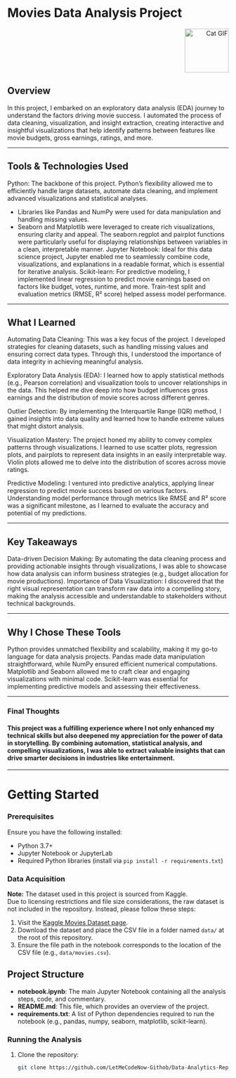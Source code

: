 # Movies Data Analysis Project  
<div align="right">
  <img src="https://github.com/TaradaiTech/Data-Analytics-Repo/blob/main/Catgif.gif" alt="Cat GIF" style="width: 100px;">
</div>                                           

## Overview
In this project, I embarked on an exploratory data analysis (EDA) journey to understand the factors driving movie success. I automated the process of data cleaning, visualization, and insight extraction, creating interactive and insightful visualizations that help identify patterns between features like movie budgets, gross earnings, ratings, and more.

---

## Tools & Technologies Used

Python: The backbone of this project. Python’s flexibility allowed me to efficiently handle large datasets, automate data cleaning, and implement advanced visualizations and statistical analyses.
- Libraries like Pandas and NumPy were used for data manipulation and handling missing values.
- Seaborn and Matplotlib were leveraged to create rich visualizations, ensuring clarity and appeal. The seaborn.regplot and pairplot functions were particularly useful for displaying relationships between variables in a clean, interpretable manner.
Jupyter Notebook: Ideal for this data science project, Jupyter enabled me to seamlessly combine code, visualizations, and explanations in a readable format, which is essential for iterative analysis.
Scikit-learn: For predictive modeling, I implemented linear regression to predict movie earnings based on factors like budget, votes, runtime, and more. Train-test split and evaluation metrics (RMSE, R² score) helped assess model performance.

---

## What I Learned

Automating Data Cleaning: This was a key focus of the project. I developed strategies for cleaning datasets, such as handling missing values and ensuring correct data types. Through this, I understood the importance of data integrity in achieving meaningful analysis.

Exploratory Data Analysis (EDA): I learned how to apply statistical methods (e.g., Pearson correlation) and visualization tools to uncover relationships in the data. This helped me dive deep into how budget influences gross earnings and the distribution of movie scores across different genres.

Outlier Detection: By implementing the Interquartile Range (IQR) method, I gained insights into data quality and learned how to handle extreme values that might distort analysis.

Visualization Mastery: The project honed my ability to convey complex patterns through visualizations. I learned to use scatter plots, regression plots, and pairplots to represent data insights in an easily interpretable way. Violin plots allowed me to delve into the distribution of scores across movie ratings.

Predictive Modeling: I ventured into predictive analytics, applying linear regression to predict movie success based on various factors. Understanding model performance through metrics like RMSE and R² score was a significant milestone, as I learned to evaluate the accuracy and potential of my predictions.

---

## Key Takeaways

Data-driven Decision Making: By automating the data cleaning process and providing actionable insights through visualizations, I was able to showcase how data analysis can inform business strategies (e.g., budget allocation for movie productions).
Importance of Data Visualization: I discovered that the right visual representation can transform raw data into a compelling story, making the analysis accessible and understandable to stakeholders without technical backgrounds.

---

## Why I Chose These Tools

Python provides unmatched flexibility and scalability, making it my go-to language for data analysis projects.
Pandas made data manipulation straightforward, while NumPy ensured efficient numerical computations.
Matplotlib and Seaborn allowed me to craft clear and engaging visualizations with minimal code.
Scikit-learn was essential for implementing predictive models and assessing their effectiveness.

---

### Final Thoughts

#### This project was a fulfilling experience where I not only enhanced my technical skills but also deepened my appreciation for the power of data in storytelling. By combining automation, statistical analysis, and compelling visualizations, I was able to extract valuable insights that can drive smarter decisions in industries like entertainment.

---
    
# Getting Started

### Prerequisites
Ensure you have the following installed:
- Python 3.7+
- Jupyter Notebook or JupyterLab
- Required Python libraries (install via `pip install -r requirements.txt`)

### Data Acquisition
**Note:** The dataset used in this project is sourced from Kaggle.  
Due to licensing restrictions and file size considerations, the raw dataset is not included in the repository. Instead, please follow these steps:
1. Visit the [Kaggle Movies Dataset page](https://www.kaggle.com/datasets/danielgrijalvas/movies).
2. Download the dataset and place the CSV file in a folder named `data/` at the root of this repository.
3. Ensure the file path in the notebook corresponds to the location of the CSV file (e.g., `data/movies.csv`).

## Project Structure
- **notebook.ipynb**: The main Jupyter Notebook containing all the analysis steps, code, and commentary.
- **README.md**: This file, which provides an overview of the project.
- **requirements.txt**: A list of Python dependencies required to run the notebook (e.g., pandas, numpy, seaborn, matplotlib, scikit-learn).
  
### Running the Analysis
1. Clone the repository:
   ```bash
   git clone https://github.com/LetMeCodeNow-Githob/Data-Analytics-Repo.git
